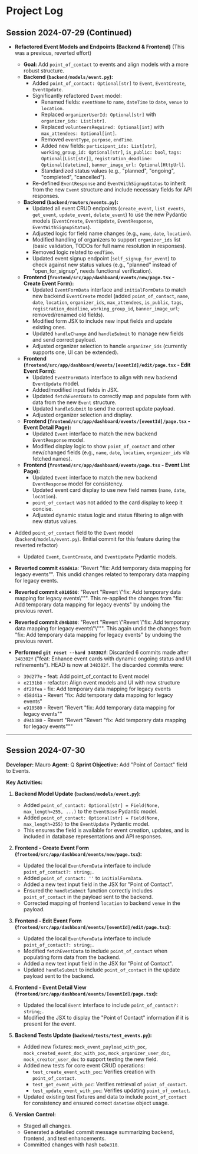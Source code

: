 # Project Log

## Session 2024-07-29 (Continued)

*   **Refactored Event Models and Endpoints (Backend & Frontend)** (This was a previous, reverted effort)
    *   **Goal:** Add `point_of_contact` to events and align models with a more robust structure.
    *   **Backend (`backend/models/event.py`):**
        *   Added `point_of_contact: Optional[str]` to `Event`, `EventCreate`, `EventUpdate`.
        *   Significantly refactored `Event` model:
            *   Renamed fields: `eventName` to `name`, `dateTime` to `date`, `venue` to `location`.
            *   Replaced `organizerUserId: Optional[str]` with `organizer_ids: List[str]`.
            *   Replaced `volunteersRequired: Optional[int]` with `max_attendees: Optional[int]`.
            *   Removed `eventType`, `purpose`, `endTime`.
            *   Added new fields: `participant_ids: List[str]`, `working_group_id: Optional[str]`, `is_public: bool`, `tags: Optional[List[str]]`, `registration_deadline: Optional[datetime]`, `banner_image_url: Optional[HttpUrl]`.
            *   Standardized status values (e.g., "planned", "ongoing", "completed", "cancelled").
        *   Re-defined `EventResponse` and `EventWithSignupStatus` to inherit from the new `Event` structure and include necessary fields for API responses.
    *   **Backend (`backend/routers/events.py`):**
        *   Updated all event CRUD endpoints (`create_event`, `list_events`, `get_event`, `update_event`, `delete_event`) to use the new Pydantic models (`EventCreate`, `EventUpdate`, `EventResponse`, `EventWithSignupStatus`).
        *   Adjusted logic for field name changes (e.g., `name`, `date`, `location`).
        *   Modified handling of organizers to support `organizer_ids` list (basic validation, TODOs for full name resolution in responses).
        *   Removed logic related to `endTime`.
        *   Updated event signup endpoint (`self_signup_for_event`) to check against new status values (e.g., "planned" instead of "open_for_signup", needs functional verification).
    *   **Frontend (`frontend/src/app/dashboard/events/new/page.tsx` - Create Event Form):**
        *   Updated `EventFormData` interface and `initialFormData` to match new backend `EventCreate` model (added `point_of_contact`, `name`, `date`, `location`, `organizer_ids`, `max_attendees`, `is_public`, `tags`, `registration_deadline`, `working_group_id`, `banner_image_url`; removed/renamed old fields).
        *   Modified form JSX to include new input fields and update existing ones.
        *   Updated `handleChange` and `handleSubmit` to manage new fields and send correct payload.
        *   Adjusted organizer selection to handle `organizer_ids` (currently supports one, UI can be extended).
    *   **Frontend (`frontend/src/app/dashboard/events/[eventId]/edit/page.tsx` - Edit Event Form):**
        *   Updated `EventFormData` interface to align with new backend `EventUpdate` model.
        *   Added/modified input fields in JSX.
        *   Updated `fetchEventData` to correctly map and populate form with data from the new `Event` structure.
        *   Updated `handleSubmit` to send the correct update payload.
        *   Adjusted organizer selection and display.
    *   **Frontend (`frontend/src/app/dashboard/events/[eventId]/page.tsx` - Event Detail Page):**
        *   Updated `Event` interface to match the new backend `EventResponse` model.
        *   Modified display logic to show `point_of_contact` and other new/changed fields (e.g., `name`, `date`, `location`, `organizer_ids` via fetched names).
    *   **Frontend (`frontend/src/app/dashboard/events/page.tsx` - Event List Page):**
        *   Updated `Event` interface to match the new backend `EventResponse` model for consistency.
        *   Updated event card display to use new field names (`name`, `date`, `location`).
        *   `point_of_contact` was not added to the card display to keep it concise.
        *   Adjusted dynamic status logic and status filtering to align with new status values.

*   Added `point_of_contact` field to the `Event` model (`backend/models/event.py`). (Initial commit for this feature during the reverted refactor)
    *   Updated `Event`, `EventCreate`, and `EventUpdate` Pydantic models.
*   **Reverted commit `458d41a`**: "Revert \"fix: Add temporary data mapping for legacy events\"". This undid changes related to temporary data mapping for legacy events.
*   **Reverted commit `e910580`**: "Revert \"Revert \\"fix: Add temporary data mapping for legacy events\\"\"". This re-applied the changes from "fix: Add temporary data mapping for legacy events" by undoing the previous revert.
*   **Reverted commit `d94b380`**: "Revert \"Revert \\"Revert \\"fix: Add temporary data mapping for legacy events\\"\\"\"". This again undid the changes from "fix: Add temporary data mapping for legacy events" by undoing the previous revert.
*   **Performed `git reset --hard 348302f`**: Discarded 6 commits made after `348302f` ("feat: Enhance event cards with dynamic ongoing status and UI refinements"). HEAD is now at `348302f`. The discarded commits were:
    *   `39d277e` - feat: Add point_of_contact to Event model
    *   `e2131b8` - refactor: Align event models and UI with new structure
    *   `df20fea` - fix: Add temporary data mapping for legacy events
    *   `458d41a` - Revert "fix: Add temporary data mapping for legacy events"
    *   `e910580` - Revert "Revert "fix: Add temporary data mapping for legacy events""
    *   `d94b380` - Revert "Revert "Revert "fix: Add temporary data mapping for legacy events"""

---
## Session 2024-07-30 
**Developer:** Mauro
**Agent:** Q
**Sprint Objective:** Add "Point of Contact" field to Events.

**Key Activities:**

1.  **Backend Model Update (`backend/models/event.py`):**
    *   Added `point_of_contact: Optional[str] = Field(None, max_length=255, ...)` to the `EventBase` Pydantic model.
    *   Added `point_of_contact: Optional[str] = Field(None, max_length=255)` to the `EventUpdate` Pydantic model.
    *   This ensures the field is available for event creation, updates, and is included in database representations and API responses.

2.  **Frontend - Create Event Form (`frontend/src/app/dashboard/events/new/page.tsx`):**
    *   Updated the local `EventFormData` interface to include `point_of_contact?: string;`.
    *   Added `point_of_contact: ''` to `initialFormData`.
    *   Added a new text input field in the JSX for "Point of Contact".
    *   Ensured the `handleSubmit` function correctly includes `point_of_contact` in the payload sent to the backend.
    *   Corrected mapping of frontend `location` to backend `venue` in the payload.

3.  **Frontend - Edit Event Form (`frontend/src/app/dashboard/events/[eventId]/edit/page.tsx`):**
    *   Updated the local `EventFormData` interface to include `point_of_contact?: string;`.
    *   Modified `fetchEventData` to include `point_of_contact` when populating form data from the backend.
    *   Added a new text input field in the JSX for "Point of Contact".
    *   Updated `handleSubmit` to include `point_of_contact` in the update payload sent to the backend.

4.  **Frontend - Event Detail View (`frontend/src/app/dashboard/events/[eventId]/page.tsx`):**
    *   Updated the local `Event` interface to include `point_of_contact?: string;`.
    *   Modified the JSX to display the "Point of Contact" information if it is present for the event.

5.  **Backend Tests Update (`backend/tests/test_events.py`):**
    *   Added new fixtures: `mock_event_payload_with_poc`, `mock_created_event_doc_with_poc`, `mock_organizer_user_doc`, `mock_creator_user_doc` to support testing the new field.
    *   Added new tests for core event CRUD operations:
        *   `test_create_event_with_poc`: Verifies creation with `point_of_contact`.
        *   `test_get_event_with_poc`: Verifies retrieval of `point_of_contact`.
        *   `test_update_event_with_poc`: Verifies updating `point_of_contact`.
    *   Updated existing test fixtures and data to include `point_of_contact` for consistency and ensured correct `datetime` object usage.

6.  **Version Control:**
    *   Staged all changes.
    *   Generated a detailed commit message summarizing backend, frontend, and test enhancements.
    *   Committed changes with hash `be8e310`.